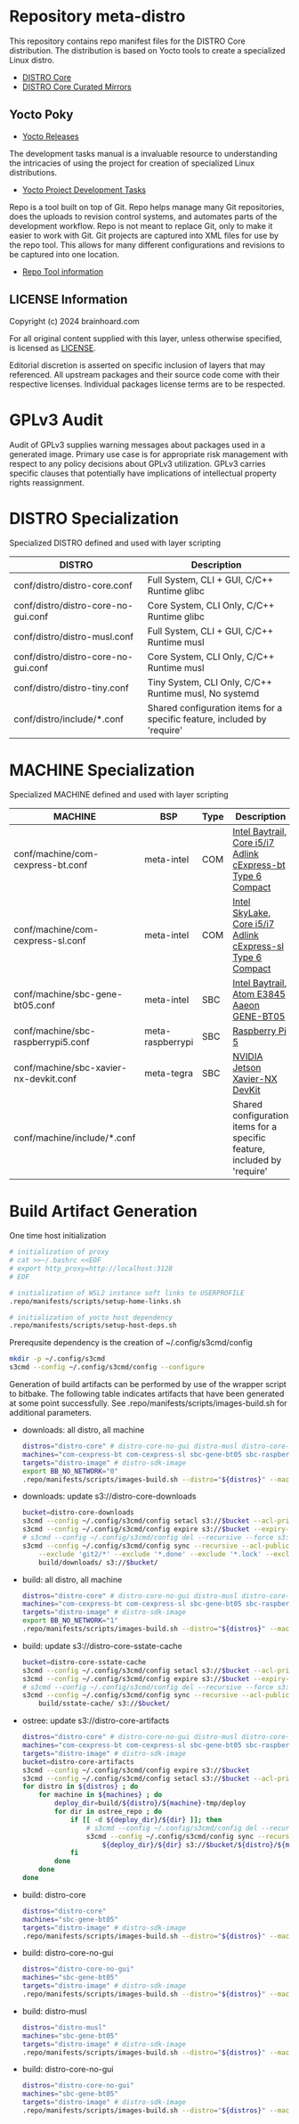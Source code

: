 # Repository meta-distro

This repository contains repo manifest files for the DISTRO Core distribution. The
distribution is based on Yocto tools to create a specialized Linux distro.

*   [DISTRO Core](https://github.com/distro-core)
*   [DISTRO Core Curated Mirrors](https://github.com/distro-core-curated-mirrors)

## Yocto Poky

*   [Yocto Releases](https://wiki.yoctoproject.org/wiki/Releases)

The development tasks manual is a invaluable resource to understanding the intricacies of using
the project for creation of specialized Linux distributions.

*   [Yocto Project Development Tasks](https://docs.yoctoproject.org/dev-manual/index.html)

Repo is a tool built on top of Git. Repo helps manage many Git repositories, does the uploads to
revision control systems, and automates parts of the development workflow. Repo is not meant to
replace Git, only to make it easier to work with Git. Git projects are captured into XML files
for use by the repo tool. This allows for many different configurations and revisions to be
captured into one location.

*   [Repo Tool information](https://android.googlesource.com/tools/repo)

## LICENSE Information

Copyright (c) 2024 brainhoard.com

For all original content supplied with this layer, unless otherwise
specified, is licensed as [LICENSE](./LICENSE).

Editorial discretion is asserted on specific inclusion of layers that
may referenced. All upstream packages and their source code come with
their respective licenses. Individual packages license terms are to be
respected.

# GPLv3 Audit

Audit of GPLv3 supplies warning messages about packages used in a generated image. Primary use case is for
appropriate risk management with respect to any policy decisions about GPLv3 utilization. GPLv3 carries
specific clauses that potentially have implications of intellectual property rights reassignment.

# DISTRO Specialization

Specialized DISTRO defined and used with layer scripting

| DISTRO | Description |
| --- | --- |
| conf/distro/distro-core.conf | Full System, CLI + GUI, C/C++ Runtime glibc |
| conf/distro/distro-core-no-gui.conf | Core System, CLI Only, C/C++ Runtime glibc |
| conf/distro/distro-musl.conf | Full System, CLI + GUI, C/C++ Runtime musl |
| conf/distro/distro-core-no-gui.conf | Core System, CLI Only, C/C++ Runtime musl |
| conf/distro/distro-tiny.conf | Tiny System, CLI Only, C/C++ Runtime musl, No systemd |
| conf/distro/include/*.conf | Shared configuration items for a specific feature, included by 'require' |

# MACHINE Specialization

Specialized MACHINE defined and used with layer scripting

| MACHINE | BSP | Type | Description |
| --- | --- | --- | --- |
| conf/machine/com-cexpress-bt.conf | meta-intel | COM | [Intel Baytrail, Core i5/i7 Adlink cExpress-bt Type 6 Compact](./conf/machine/com-cexpress-bt.conf) |
| conf/machine/com-cexpress-sl.conf | meta-intel | COM | [Intel SkyLake, Core i5/i7 Adlink cExpress-sl Type 6 Compact](./conf/machine/com-cexpress-sl.conf) |
| conf/machine/sbc-gene-bt05.conf | meta-intel | SBC | [Intel Baytrail, Atom E3845 Aaeon GENE-BT05](./conf/machine/sbc-gene-bt05.conf) |
| conf/machine/sbc-raspberrypi5.conf | meta-raspberrypi | SBC | [Raspberry Pi 5](./conf/machine/sbc-raspberrypi5.conf) |
| conf/machine/sbc-xavier-nx-devkit.conf | meta-tegra | SBC | [NVIDIA Jetson Xavier-NX DevKit](./conf/machine/sbc-xavier-nx-devkit.conf) |
| conf/machine/include/*.conf | | | Shared configuration items for a specific feature, included by 'require' |

# Build Artifact Generation

One time host initialization

~~~ bash
# initialization of proxy
# cat >>~/.bashrc <<EOF
# export http_proxy=http://localhost:3128
# EOF

# initialization of WSL2 instance soft links to USERPROFILE
.repo/manifests/scripts/setup-home-links.sh

# initialization of yocto host dependency
.repo/manifests/scripts/setup-host-deps.sh
~~~

Prerequsite dependency is the creation of ~/.config/s3cmd/config

~~~ bash
mkdir -p ~/.config/s3cmd
s3cmd --config ~/.config/s3cmd/config --configure
~~~

Generation of build artifacts can be performed by use of the wrapper script to bitbake. The
following table indicates artifacts that have been generated at some point successfully. See
.repo/manifests/scripts/images-build.sh for additional parameters.

-   downloads: all distro, all machine

    ~~~ bash
    distros="distro-core" # distro-core-no-gui distro-musl distro-core-no-gui
    machines="com-cexpress-bt com-cexpress-sl sbc-gene-bt05 sbc-raspberrypi5 sbc-xavier-nx-devkit"
    targets="distro-image" # distro-sdk-image
    export BB_NO_NETWORK="0"
    .repo/manifests/scripts/images-build.sh --distro="${distros}" --machine="${machines}" --target="${targets}" --target-flags="--continue" --fetch-downloads --clean-sstate
    ~~~

-   downloads: update s3://distro-core-downloads

    ~~~ bash
    bucket=distro-core-downloads
	s3cmd --config ~/.config/s3cmd/config setacl s3://$bucket --acl-private
	s3cmd --config ~/.config/s3cmd/config expire s3://$bucket --expiry-days 365
    # s3cmd --config ~/.config/s3cmd/config del --recursive --force s3://$bucket
	s3cmd --config ~/.config/s3cmd/config sync --recursive --acl-public --delete-removed --progress \
		--exclude 'git2/*' --exclude '*.done' --exclude '*.lock' --exclude 'tmp*' --exclude '*tmp' \
		build/downloads/ s3://$bucket/
    ~~~

-   build: all distro, all machine

    ~~~ bash
    distros="distro-core" # distro-core-no-gui distro-musl distro-core-no-gui
    machines="com-cexpress-bt com-cexpress-sl sbc-gene-bt05 sbc-raspberrypi5 sbc-xavier-nx-devkit"
    targets="distro-image" # distro-sdk-image
    export BB_NO_NETWORK="1"
    .repo/manifests/scripts/images-build.sh --distro="${distros}" --machine="${machines}" --target="${targets}"
    ~~~

-   build: update s3://distro-core-sstate-cache

    ~~~ bash
    bucket=distro-core-sstate-cache
	s3cmd --config ~/.config/s3cmd/config setacl s3://$bucket --acl-private
	s3cmd --config ~/.config/s3cmd/config expire s3://$bucket --expiry-days 365
    # s3cmd --config ~/.config/s3cmd/config del --recursive --force s3://$bucket
	s3cmd --config ~/.config/s3cmd/config sync --recursive --acl-public --delete-removed --progress \
		build/sstate-cache/ s3://$bucket/
    ~~~

-   ostree: update s3://distro-core-artifacts

    ~~~ bash
    distros="distro-core" # distro-core-no-gui distro-musl distro-core-no-gui
    machines="com-cexpress-bt com-cexpress-sl sbc-gene-bt05 sbc-raspberrypi5 sbc-xavier-nx-devkit"
    targets="distro-image" # distro-sdk-image
    bucket=distro-core-artifacts
	s3cmd --config ~/.config/s3cmd/config expire s3://$bucket
	s3cmd --config ~/.config/s3cmd/config setacl s3://$bucket --acl-private
    for distro in ${distros} ; do
		for machine in ${machines} ; do
            deploy_dir=build/${distro}/${machine}-tmp/deploy
            for dir in ostree_repo ; do
                if [[ -d ${deploy_dir}/${dir} ]]; then
                    # s3cmd --config ~/.config/s3cmd/config del --recursive --force s3://$bucket/${distro}/${machine}/${dir}
                    s3cmd --config ~/.config/s3cmd/config sync --recursive --acl-public --delete-removed --progress \
                        ${deploy_dir}/${dir} s3://$bucket/${distro}/${machine}/${dir}/
                fi
            done
		done
	done
    ~~~

-   build: distro-core

    ~~~ bash
    distros="distro-core"
    machines="sbc-gene-bt05"
    targets="distro-image" # distro-sdk-image
    .repo/manifests/scripts/images-build.sh --distro="${distros}" --machine="${machines}" --target="${targets}"
    ~~~

-   build: distro-core-no-gui

    ~~~ bash
    distros="distro-core-no-gui"
    machines="sbc-gene-bt05"
    targets="distro-image" # distro-sdk-image
    .repo/manifests/scripts/images-build.sh --distro="${distros}" --machine="${machines}" --target="${targets}"
    ~~~

-   build: distro-musl

    ~~~ bash
    distros="distro-musl"
    machines="sbc-gene-bt05"
    targets="distro-image" # distro-sdk-image
    .repo/manifests/scripts/images-build.sh --distro="${distros}" --machine="${machines}" --target="${targets}"
    ~~~

-   build: distro-core-no-gui

    ~~~ bash
    distros="distro-core-no-gui"
    machines="sbc-gene-bt05"
    targets="distro-image" # distro-sdk-image
    .repo/manifests/scripts/images-build.sh --distro="${distros}" --machine="${machines}" --target="${targets}"
    ~~~
<!--
-   build: distro-tiny (incomplete)

    ~~~ bash
    # distros="distro-tiny"
    # machines="sbc-gene-bt05"
    # targets="distro-image" # distro-sdk-image
    # .repo/manifests/scripts/images-build.sh --distro="${distros}" --machine="${machines}" --target="${targets}"
    ~~~
-->
